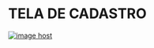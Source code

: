 <h1>TELA DE CADASTRO</h1>
<div>
 <a href="https://imgbox.com/HUQdHUbe" target="_blank"><img src="https://thumbs2.imgbox.com/f9/f9/HUQdHUbe_t.png" alt="image host"/></a>
</div>
